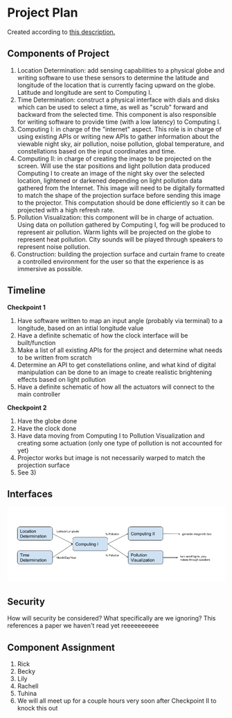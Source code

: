 # Project Plan
Created according to [this description.](https://github.com/gwu-iot/collaboration/blob/master/project_criteria.md#timeline)

## Components of Project
1. Location Determination: add sensing capabilities to a physical globe and writing software to use these sensors to determine the latitude and longitude of the location that is currently facing upward on the globe. Latitude and longitude are sent to Computing I.
2. Time Determination: construct a physical interface with dials and disks which can be used to select a time, as well as "scrub" forward and backward from the selected time. This component is also responsible for writing software to provide time (with a low latency) to Computing I.
3. Computing I: in charge of the "internet" aspect. This role is in charge of using existing APIs or writing new APIs to gather information about the viewable night sky, air pollution, noise pollution, global temperature, and constellations based on the input coordinates and time.
4. Computing II: in charge of creating the image to be projected on the screen. Will use the star positions and light pollution data produced Computing I to create an image of the night sky over the selected location, lightened or darkened depending on light pollution data gathered from the Internet. This image will need to be digitally formatted to match the shape of the projection surface before sending this image to the projector. This computation should be done efficiently so it can be projected with a high refresh rate.
5. Pollution Visualization: this component will be in charge of actuation. Using data on pollution gathered by Computing I, fog will be produced to represent air pollution. Warm lights will be projected on the globe to represent heat pollution. City sounds will be played through speakers to represent noise pollution.
6. Construction: building the projection surface and curtain frame to create a controlled environment for the user so that the experience is as immersive as possible.

## Timeline
**Checkpoint 1**
1. Have software written to map an input angle (probably via terminal) to a longitude, based on an intial longitude value
2. Have a definite schematic of how the clock interface will be built/function
3. Make a list of all existing APIs for the project and determine what needs to be written from scratch
4. Determine an API to get constellations online, and what kind of digital manipulation can be done to an image to create realistic brightening effects based on light pollution
5. Have a definite schematic of how all the actuators will connect to the main controller

**Checkpoint 2**
1. Have the globe done
2. Have the clock done
3. Have data moving from Computing I to Pollution Visualization and creating some actuation (only one type of pollution is not accounted for yet)
4. Projector works but image is not necessarily warped to match the projection surface
5. See 3)

## Interfaces

![Image of our anticpacted overall interface](interface.png)
## Security
How will security be considered? What specifically are we ignoring? This references a paper we haven't read yet reeeeeeeeee

## Component Assignment
1. Rick
2. Becky
3. Lily
4. Rachell
5. Tuhina
6. We will all meet up for a couple hours very soon after Checkpoint II to knock this out
